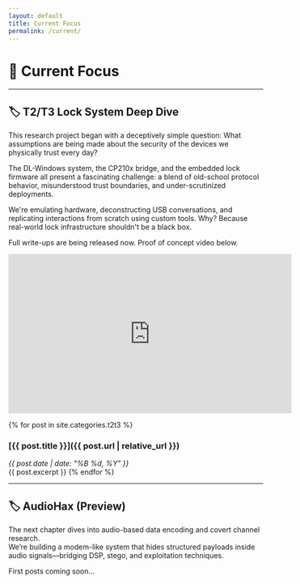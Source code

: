 ```yaml
---
layout: default
title: Current Focus
permalink: /current/
---
```


# 🔬 Current Focus

---

## 🏷️ T2/T3 Lock System Deep Dive

This research project began with a deceptively simple question: What assumptions are being made about the security of the devices we physically trust every day?

The DL-Windows system, the CP210x bridge, and the embedded lock firmware all present a fascinating challenge: a blend of old-school protocol behavior, misunderstood trust boundaries, and under-scrutinized deployments.

We're emulating hardware, deconstructing USB conversations, and replicating interactions from scratch using custom tools. Why? Because real-world lock infrastructure shouldn't be a black box.

Full write-ups are being released now. Proof of concept video below.

<iframe width="560" height="315" src="https://www.youtube.com/embed/tD7BfMAFk9E" title="YouTube video player" frameborder="0" allowfullscreen></iframe>

{% for post in site.categories.t2t3 %}
### [{{ post.title }}]({{ post.url | relative_url }})
*{{ post.date | date: "%B %d, %Y" }}*  
{{ post.excerpt }}
{% endfor %}

---

## 🏷️ AudioHax (Preview)

The next chapter dives into audio-based data encoding and covert channel research.  
We’re building a modem-like system that hides structured payloads inside audio signals—bridging DSP, stego, and exploitation techniques.  

First posts coming soon…
